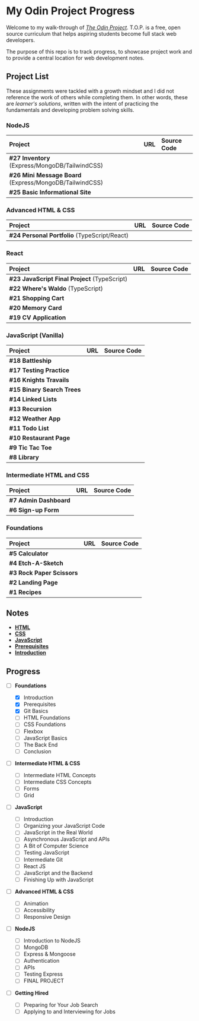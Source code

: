 # My Odin Project Progress

Welcome to my walk-through of [_The Odin Project_](https://www.theodinproject.com). T.O.P. is a free, open source curriculum that helps aspiring students become full stack web developers.

The purpose of this repo is to track progress, to showcase project work and to provide a central location for web development notes.

## Project List

These assignments were tackled with a growth mindset and I did not reference the work of others while completing them. In other words, these are _learner's solutions_, written with the intent of practicing the fundamentals and developing problem solving skills.

### NodeJS

| Project                                                  | URL                                                                              | Source Code                                                       |
| :------------------------------------------------------- | :------------------------------------------------------------------------------- | :---------------------------------------------------------------- |
| **#27 Inventory** (Express/MongoDB/TailwindCSS)          |                                                                                  |                                                                   |
| **#26 Mini Message Board** (Express/MongoDB/TailwindCSS) |                                                                                  |                                                                   |
| **#25 Basic Informational Site**                         |                                                                                  |                                                                   |

### Advanced HTML & CSS

| Project                                       | URL                             | Source Code                                   |
| :-------------------------------------------- | :------------------------------ | :-------------------------------------------- |
| **#24 Personal Portfolio** (TypeScript/React) |                                 |                                               |

### React

| Project                                       | URL                                                        | Source Code                                                       |
| :-------------------------------------------- | :--------------------------------------------------------- | :---------------------------------------------------------------- |
| **#23 JavaScript Final Project** (TypeScript) |                                                            |                                                                   |
| **#22 Where's Waldo** (TypeScript)            |                                                            |                                                                   |
| **#21 Shopping Cart**                         |                                                            |                                                                   |
| **#20 Memory Card**                           |                                                            |                                                                   |
| **#19 CV Application**                        |                                                            |                                                                   |

### JavaScript (Vanilla)

| Project                     | URL                                                         | Source Code                                                  |
| :-------------------------- | :---------------------------------------------------------- | :----------------------------------------------------------- |
| **#18 Battleship**          |                                                             |                                                              |
| **#17 Testing Practice**    |                                                             |                                                              |
| **#16 Knights Travails**    |                                                             |                                                              |
| **#15 Binary Search Trees** |                                                             |                                                              |
| **#14 Linked Lists**        |                                                             |                                                              |
| **#13 Recursion**           |                                                             |                                                              |
| **#12 Weather App**         |                                                             |                                                              |
| **#11 Todo List**           |                                                             |                                                              |
| **#10 Restaurant Page**     |                                                             |                                                              |
| **#9 Tic Tac Toe**          |                                                             |                                                              |
| **#8 Library**              |                                                             |                                                              |

### Intermediate HTML and CSS

| Project                | URL                                                         | Source Code                                              |
| :--------------------- | :---------------------------------------------------------- | :------------------------------------------------------- |
| **#7 Admin Dashboard** |                                                             |                                                          |
| **#6 Sign-up Form**    |                                                             |                                                          |

### Foundations

| Project                    | URL                                                             | Source Code                                                  |
| :------------------------- | :-------------------------------------------------------------- | :----------------------------------------------------------- |
| **#5 Calculator**          |                                                                 |                                                              |
| **#4 Etch-A-Sketch**       |                                                                 |                                                              |
| **#3 Rock Paper Scissors** |                                                                 |                                                              |
| **#2 Landing Page**        |                                                                 |                                                              |
| **#1 Recipes**             |                                                                 |                                                              |

## Notes

- [**HTML**](html.md)
- [**CSS**](css.md)
- [**JavaScript**](js.md)
- [**Prerequisites**](prerequisites.md)
- [**Introduction**](introduction.md)

## Progress


- [ ] **Foundations** 

  - [X] Introduction
  - [X] Prerequisites
  - [X] Git Basics
  - [ ] HTML Foundations
  - [ ] CSS Foundations
  - [ ] Flexbox
  - [ ] JavaScript Basics
  - [ ] The Back End
  - [ ] Conclusion

- [ ] **Intermediate HTML & CSS**

  - [ ] Intermediate HTML Concepts
  - [ ] Intermediate CSS Concepts
  - [ ] Forms
  - [ ] Grid

- [ ] **JavaScript**

  - [ ] Introduction
  - [ ] Organizing your JavaScript Code
  - [ ] JavaScript in the Real World
  - [ ] Asynchronous JavaScript and APIs
  - [ ] A Bit of Computer Science
  - [ ] Testing JavaScript
  - [ ] Intermediate Git
  - [ ] React JS
  - [ ] JavaScript and the Backend
  - [ ] Finishing Up with JavaScript

- [ ] **Advanced HTML & CSS**

  - [ ] Animation
  - [ ] Accessibility
  - [ ] Responsive Design

- [ ] **NodeJS**

  - [ ] Introduction to NodeJS
  - [ ] MongoDB
  - [ ] Express & Mongoose
  - [ ] Authentication
  - [ ] APIs
  - [ ] Testing Express
  - [ ] FINAL PROJECT

- [ ] **Getting Hired**
  - [ ] Preparing for Your Job Search
  - [ ] Applying to and Interviewing for Jobs

